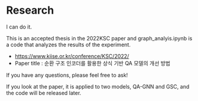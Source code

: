 # Research
I can do it.

This is an accepted thesis in the 2022KSC paper and graph_analyis.ipynb is a code that analyzes the results of the experiment.
 
 - https://www.kiise.or.kr/conference/KSC/2022/
- Paper title : 순환 구조 인코더를 활용한 상식 기반 QA 모델의 개선 방법

If you have any questions, please feel free to ask!

If you look at the paper, it is applied to two models, QA-GNN and GSC, and the code will be released later.
